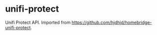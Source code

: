 # unifi-protect

Unifi Protect API. Imported from https://github.com/hjdhjd/homebridge-unifi-protect.